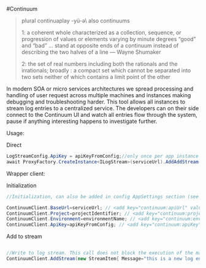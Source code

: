 ﻿#Continuum


>plural continuaplay \-yü-ə\ also continuums
>
>1: a coherent whole characterized as a collection, sequence, or progression of values or elements varying by minute degrees “good” and “bad” … stand at opposite ends of a continuum instead of describing the two halves of a line — Wayne Shumaker
>
>2: the set of real numbers including both the rationals and the irrationals; broadly : a compact set which cannot be separated into two sets neither of which contains a limit point of the other


In modern SOA or micro services architectures we spread processing and handling of user request across multiple machines and instances making debugging and troubleshooting harder. This tool allows all instances to stream log
entries to a centralized service. The developers can on their side connect to the Continuum UI and watch all entries flow through the system, pause if anything interesting happens to investigate further.


Usage:

Direct
```CS
LogStreamConfig.ApiKey = apiKeyFromConfig;//only once per app instance
await ProxyFactory.CreateInstance<ILogStream>(serviceUrl).AddAddStream(projectIdentifier, environmentName,new StreamItem{});
```

Wrapper client:

Initialization
```CS
//Initialization, can also be added in config AppSettings section (see trailing comment);

ContinuumClient.BaseUrl=serviceUrl; // <add key="continuum:apiUrl" value="https://http://continuumdemo.azurewebsites.net/"/>
ContinuumClient.Project=projectIdentifier; // <add key="continuum:project"  value="test"/>
ContinuumClient.Environment=environmentName; // <add key="continuum:environment" value="test"/>
ContinuumClient.ApiKey=apiKeyFromConfig; // <add key="continuum:apiKey" value="test123"/>
```
Add to stream
```CS

//Write to log stream. This call does not block the execution of the main process.
ContinuumClient.AddStream(new StreamItem{ Message="this is a new log entry. added as a sample", LogLevel=LogLevels.Debug, UserName=User.Name, CorrelationToken=ActivityId});

```

